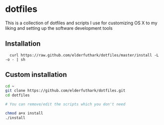 # dotfiles
This is a collection of dotfiles and scripts I use for customizing OS X to my liking and setting up the software development tools

## Installation
```
  curl https://raw.github.com/elderfuthark/dotfiles/master/install -L -o - | sh
```

## Custom installation
```sh
cd ~
git clone https://github.com/elderfuthark/dotfiles.git
cd dotfiles

# You can remove/edit the scripts which you don't need

chmod a+x install
./install
```
